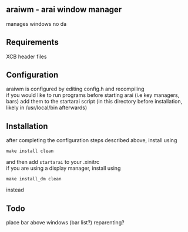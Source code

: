 araiwm - arai window manager
-----------------------
manages windows no da


Requirements
------------
XCB header files


Configuration
-------------
araiwm is configured by editing config.h and recompiling
<br>
if you would like to run programs before starting arai (i.e key managers, bars) add them to the startarai script
(in this directory before installation, likely in /usr/local/bin afterwards)


Installation
------------
after completing the configuration steps described above, install using

	make install clean

and then add `startarai` to your .xinitrc
<br>
if you are using a display manager, install using


	make install_dm clean

instead

Todo
----
place bar above windows (bar list?)
reparenting?
